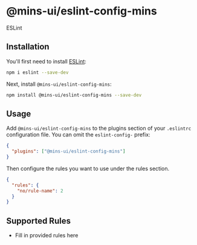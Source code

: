 # @mins-ui/eslint-config-mins

ESLint

## Installation

You'll first need to install [ESLint](https://eslint.org/):

```sh
npm i eslint --save-dev
```

Next, install `@mins-ui/eslint-config-mins`:

```sh
npm install @mins-ui/eslint-config-mins --save-dev
```

## Usage

Add `@mins-ui/eslint-config-mins` to the plugins section of your `.eslintrc` configuration file. You can omit the `eslint-config-` prefix:

```json
{
  "plugins": ["@mins-ui/eslint-config-mins"]
}
```

Then configure the rules you want to use under the rules section.

```json
{
  "rules": {
    "no/rule-name": 2
  }
}
```

## Supported Rules

- Fill in provided rules here
